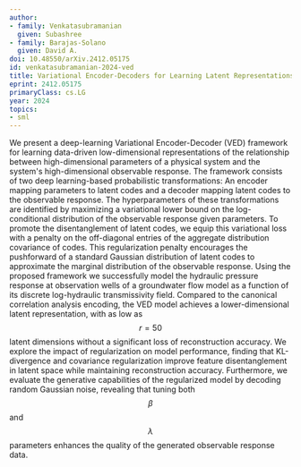 ```yaml
---
author:
- family: Venkatasubramanian
  given: Subashree
- family: Barajas-Solano
  given: David A.
doi: 10.48550/arXiv.2412.05175
id: venkatasubramanian-2024-ved
title: Variational Encoder-Decoders for Learning Latent Representations of Physical Systems
eprint: 2412.05175
primaryClass: cs.LG
year: 2024
topics:
- sml
---
```


We present a deep-learning Variational Encoder-Decoder (VED) framework for learning data-driven low-dimensional representations of the relationship between high-dimensional parameters of a physical system and the system's high-dimensional observable response. The framework consists of two deep learning-based probabilistic transformations: An encoder mapping parameters to latent codes and a decoder mapping latent codes to the observable response. The hyperparameters of these transformations are identified by maximizing a variational lower bound on the log-conditional distribution of the observable response given parameters. To promote the disentanglement of latent codes, we equip this variational loss with a penalty on the off-diagonal entries of the aggregate distribution covariance of codes. This regularization penalty encourages the pushforward of a standard Gaussian distribution of latent codes to approximate the marginal distribution of the observable response. Using the proposed framework we successfully model the hydraulic pressure response at observation wells of a groundwater flow model as a function of its discrete log-hydraulic transmissivity field. Compared to the canonical correlation analysis encoding, the VED model achieves a lower-dimensional latent representation, with as low as $$r = 50$$ latent dimensions without a significant loss of reconstruction accuracy. We explore the impact of regularization on model performance, finding that KL-divergence and covariance regularization improve feature disentanglement in latent space while maintaining reconstruction accuracy. Furthermore, we evaluate the generative capabilities of the regularized model by decoding random Gaussian noise, revealing that tuning both $$\beta$$ and $$\lambda$$ parameters enhances the quality of the generated observable response data.
